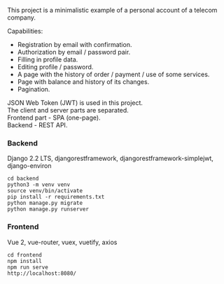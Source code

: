 This project is a minimalistic example of a personal account of a telecom company.  

Capabilities:  
- Registration by email with confirmation.
- Authorization by email / password pair.
- Filling in profile data.
- Editing profile / password.
- A page with the history of order / payment / use of some services.
- Page with balance and history of its changes.
- Pagination.

JSON Web Token (JWT) is used in this project.  
The client and server parts are separated.  
Frontend part - SPA (one-page).  
Backend - REST API.  


### Backend  

Django 2.2 LTS, djangorestframework, djangorestframework-simplejwt, django-environ

`cd backend`  
`python3 -m venv venv`  
`source venv/bin/activate`  
`pip install -r requirements.txt`  
`python manage.py migrate`  
`python manage.py runserver`  



### Frontend  

Vue 2, vue-router, vuex, vuetify, axios

`cd frontend`  
`npm install`  
`npm run serve`  
`http://localhost:8080/`  
